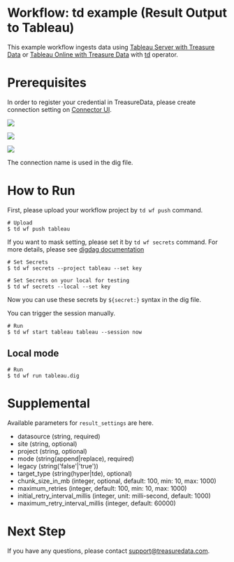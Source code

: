 # Workflow: td example (Result Output to Tableau)

This example workflow ingests data using [Tableau Server with Treasure Data](https://docs.treasuredata.com/display/public/INT/Tableau+Server+Export+Integration) or [Tableau Online with Treasure Data](https://docs.treasuredata.com/display/public/INT/Tableau+Online+Export+Integration) with [td](https://docs.digdag.io/operators/td.html) operator.

# Prerequisites

In order to register your credential in TreasureData, please create connection setting on [Connector UI](https://console.treasuredata.com/app/connections).

![](https://t.gyazo.com/teams/treasure-data/36e2c7e98f3b9b800417926c5fb4f6f6.png)

![](https://t.gyazo.com/teams/treasure-data/fcf8d3bf8776ce49486119c70881789a.png)

![](https://t.gyazo.com/teams/treasure-data/1f0d577b1ec1fdf6b25f140edbeaf5b6.png)

The connection name is used in the dig file.

# How to Run

First, please upload your workflow project by `td wf push` command.

    # Upload
    $ td wf push tableau

If you want to mask setting, please set it by `td wf secrets` command. For more details, please see [digdag documentation](https://docs.digdag.io/command_reference.html#secrets)

    # Set Secrets
    $ td wf secrets --project tableau --set key

    # Set Secrets on your local for testing
    $ td wf secrets --local --set key

Now you can use these secrets by `${secret:}` syntax in the dig file.

You can trigger the session manually.

    # Run
    $ td wf start tableau tableau --session now

## Local mode

    # Run
    $ td wf run tableau.dig

# Supplemental

Available parameters for `result_settings` are here.

- datasource (string, required)
- site (string, optional)
- project (string, optional)
- mode (string(append|replace), required)
- legacy (string('false'|'true'))
- target_type (string(hyper|tde), optional)
- chunk_size_in_mb (integer, optional, default: 100, min: 10, max: 1000)
- maximum_retries (integer, default: 100, min: 10, max: 1000)
- initial_retry_interval_millis (integer, unit: milli-second, default: 1000)
- maximum_retry_interval_millis (integer, default: 60000)

# Next Step


If you have any questions, please contact support@treasuredata.com.
